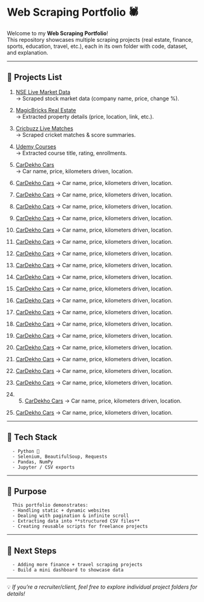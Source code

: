 # Web Scraping Portfolio 🕷️

Welcome to my **Web Scraping Portfolio**!  
This repository showcases multiple scraping projects (real estate, finance, sports, education, travel, etc.), each in its own folder with code, dataset, and explanation.

---

## 📌 Projects List
      
1. [NSE Live Market Data](./NSE/)  
   → Scraped stock market data (company name, price, change %).

2. [MagicBricks Real Estate](./magic_bricks/)  
   → Extracted property details (price, location, link, etc.).

3. [Cricbuzz Live Matches](./cricbuzz/)  
   → Scraped cricket matches & score summaries.

4. [Udemy Courses](./udemy/)  
   → Extracted course title, rating, enrollments.

5. [CarDekho Cars](./CarDekho/)  
   → Car name, price, kilometers driven, location.

6. [CarDekho Cars](./naukri.com/)
      → Car name, price, kilometers driven, location.

7. [CarDekho Cars](./coursera/)
    → Car name, price, kilometers driven, location.

8. [CarDekho Cars](./redmi.com/)
   → Car name, price, kilometers driven, location.

9. [CarDekho Cars](./ipl2022/)
    → Car name, price, kilometers driven, location.

10. [CarDekho Cars](./singapur_cusine/)
    → Car name, price, kilometers driven, location.

11. [CarDekho Cars](./Quotes_to_Scrape/)
     → Car name, price, kilometers driven, location.

12. [CarDekho Cars](./tutioralfreak.com/)
    → Car name, price, kilometers driven, location.

13. [CarDekho Cars](./udemy/)
    → Car name, price, kilometers driven, location.

14. [CarDekho Cars](./Exposure_Basketball/)
    → Car name, price, kilometers driven, location.

15. [CarDekho Cars](./FakeStoreApi/)
    → Car name, price, kilometers driven, location.

16. [CarDekho Cars](./Flipkart/)
    → Car name, price, kilometers driven, location.

17. [CarDekho Cars](./Fortune_Global_500/)
    → Car name, price, kilometers driven, location.

18. [CarDekho Cars](./IMBD_250/)
    → Car name, price, kilometers driven, location.

19. [CarDekho Cars](./KAYAK/)
    → Car name, price, kilometers driven, location.

20. [CarDekho Cars](./Reddit/)
    → Car name, price, kilometers driven, location.

21. [CarDekho Cars](./ipl2022/)
    → Car name, price, kilometers driven, location.

22. [CarDekho Cars](./ipl2022/)
    → Car name, price, kilometers driven, location.

23. [CarDekho Cars](./ipl2022/)
    → Car name, price, kilometers driven, location.

24. 5. [CarDekho Cars](./TRAC/)
    → Car name, price, kilometers driven, location.

25. [CarDekho Cars](./ambitionbox/)
    → Car name, price, kilometers driven, location.


---

## 🔧 Tech Stack
      - Python 🐍  
      - Selenium, BeautifulSoup, Requests  
      - Pandas, NumPy  
      - Jupyter / CSV exports  

---

## 🎯 Purpose
      This portfolio demonstrates:
      - Handling static + dynamic websites  
      - Dealing with pagination & infinite scroll  
      - Extracting data into **structured CSV files**  
      - Creating reusable scripts for freelance projects  

---

## 🚀 Next Steps
      - Adding more finance + travel scraping projects  
      - Build a mini dashboard to showcase data  

---

💡 *If you’re a recruiter/client, feel free to explore individual project folders for details!*

